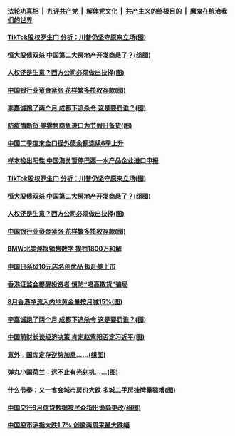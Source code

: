 

####  [法轮功真相](../../../../basic/blob/master/README.md?t=09260931) &nbsp;|&nbsp; [九评共产党](../../../../9ping.md/blob/master/README.md?t=09260931) &nbsp;|&nbsp; [解体党文化](../../../../jtdwh.md/blob/master/README.md?t=09260931)  &nbsp;|&nbsp; [共产主义的终极目的](../../../../gczydzjmd.md/blob/master/README.md?t=09260931) &nbsp;|&nbsp; [魔鬼在统治我们的世界](../../../../mgztzwmdsj.md/blob/master/README.md?t=09260931) 

#### [TikTok股权罗生门 分析：川普仍坚守原来立场(图)](../pages/p5/947304.md?t=09260931) 


#### [恒大股债双杀 中国第二大房地产开发商悬了？(组图)](../pages/p5/947271.md?t=09260931) 

#### [人权还是生意？西方公司必须做出抉择(图)](../pages/p5/947268.md?t=09260931) 

#### [中国银行业资金紧张 花样繁多揽收存款(图)](../pages/p5/947267.md?t=09260931) 

#### [李嘉诚跑了两个月 成都下追杀令 这是要罚谁？(图)](../pages/p5/947177.md?t=09260931) 

#### [防疫情断货 美零售商急进口为节假日备货(图)](../pages/p5/947319.md?t=09260931) 

#### [中国二季度末全口径外债余额连续6季上升](../pages/p5/947314.md?t=09260931) 

#### [样本检出阳性 中国海关暂停巴西一水产品企业进口申报](../pages/p5/947313.md?t=09260931) 

#### [TikTok股权罗生门 分析：川普仍坚守原来立场(图)](../pages/p5/947304.md?t=09260931) 



#### [恒大股债双杀 中国第二大房地产开发商悬了？(组图)](../pages/p5/947271.md?t=09260931) 

#### [人权还是生意？西方公司必须做出抉择(图)](../pages/p5/947268.md?t=09260931) 

#### [中国银行业资金紧张 花样繁多揽收存款(图)](../pages/p5/947267.md?t=09260931) 

#### [BMW北美浮报销售数字 挨罚1800万和解](../pages/p5/947261.md?t=09260931) 

#### [中国日系风10元店名创优品 拟赴美上市](../pages/p5/947259.md?t=09260931) 

#### [香港证监会提醒投资者 慎防“唱高散货”骗局](../pages/p5/947258.md?t=09260931) 

#### [8月香港净流入内地黄金量按月减15%(图)](../pages/p5/947255.md?t=09260931) 

#### [李嘉诚跑了两个月 成都下追杀令 这是要罚谁？(图)](../pages/p5/947177.md?t=09260931) 

#### [中国前财长谈经济决策 肯定赵紫阳否定习近平(图)](../pages/p5/947174.md?t=09260931) 

#### [意外：国库定存逆势加息……(组图)](../pages/p5/947197.md?t=09260931) 

#### [弹丸小国荷兰：远不止有光刻机……(图)](../pages/p5/947202.md?t=09260931) 

#### [什么节奏：又一省会城市房价大跌 多城二手房挂牌量猛增(图)](../pages/p5/947193.md?t=09260931) 

#### [中国央行8月信贷数据被民众指出诡异更改(组图)](../pages/p5/947160.md?t=09260931) 

#### [中国股市沪指大跌1.7% 创逾两周来最大跌幅](../pages/p5/947153.md?t=09260931) 

